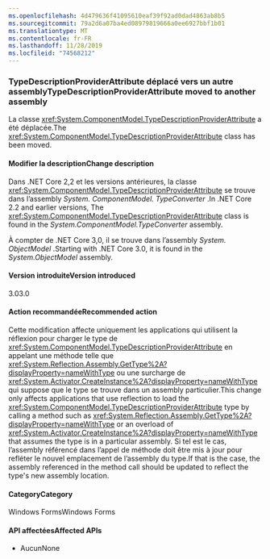 ```yaml
---
ms.openlocfilehash: 4d479636f41095610eaf39f92ad0dad4863ab8b5
ms.sourcegitcommit: 79a2d6a07ba4ed08979819666a0ee6927bbf1b01
ms.translationtype: MT
ms.contentlocale: fr-FR
ms.lasthandoff: 11/28/2019
ms.locfileid: "74568212"
---
```

### <a name="typedescriptionproviderattribute-moved-to-another-assembly"></a><span data-ttu-id="b8a03-101">TypeDescriptionProviderAttribute déplacé vers un autre assembly</span><span class="sxs-lookup"><span data-stu-id="b8a03-101">TypeDescriptionProviderAttribute moved to another assembly</span></span>

<span data-ttu-id="b8a03-102">La classe <xref:System.ComponentModel.TypeDescriptionProviderAttribute> a été déplacée.</span><span class="sxs-lookup"><span data-stu-id="b8a03-102">The <xref:System.ComponentModel.TypeDescriptionProviderAttribute> class has been moved.</span></span>

#### <a name="change-description"></a><span data-ttu-id="b8a03-103">Modifier la description</span><span class="sxs-lookup"><span data-stu-id="b8a03-103">Change description</span></span>

<span data-ttu-id="b8a03-104">Dans .NET Core 2,2 et les versions antérieures, la classe <xref:System.ComponentModel.TypeDescriptionProviderAttribute> se trouve dans l’assembly *System. ComponentModel. TypeConverter* .</span><span class="sxs-lookup"><span data-stu-id="b8a03-104">In .NET Core 2.2 and earlier versions, The <xref:System.ComponentModel.TypeDescriptionProviderAttribute> class is found in the *System.ComponentModel.TypeConverter* assembly.</span></span>

<span data-ttu-id="b8a03-105">À compter de .NET Core 3,0, il se trouve dans l’assembly *System. ObjectModel* .</span><span class="sxs-lookup"><span data-stu-id="b8a03-105">Starting with .NET Core 3.0, it is found in the *System.ObjectModel* assembly.</span></span>

#### <a name="version-introduced"></a><span data-ttu-id="b8a03-106">Version introduite</span><span class="sxs-lookup"><span data-stu-id="b8a03-106">Version introduced</span></span>

<span data-ttu-id="b8a03-107">3.0</span><span class="sxs-lookup"><span data-stu-id="b8a03-107">3.0</span></span>

#### <a name="recommended-action"></a><span data-ttu-id="b8a03-108">Action recommandée</span><span class="sxs-lookup"><span data-stu-id="b8a03-108">Recommended action</span></span>

<span data-ttu-id="b8a03-109">Cette modification affecte uniquement les applications qui utilisent la réflexion pour charger le type de <xref:System.ComponentModel.TypeDescriptionProviderAttribute> en appelant une méthode telle que <xref:System.Reflection.Assembly.GetType%2A?displayProperty=nameWithType> ou une surcharge de <xref:System.Activator.CreateInstance%2A?displayProperty=nameWithType> qui suppose que le type se trouve dans un assembly particulier.</span><span class="sxs-lookup"><span data-stu-id="b8a03-109">This change only affects applications that use reflection to load the <xref:System.ComponentModel.TypeDescriptionProviderAttribute> type by calling a method such as <xref:System.Reflection.Assembly.GetType%2A?displayProperty=nameWithType> or an overload of <xref:System.Activator.CreateInstance%2A?displayProperty=nameWithType> that assumes the type is in a particular assembly.</span></span> <span data-ttu-id="b8a03-110">Si tel est le cas, l’assembly référencé dans l’appel de méthode doit être mis à jour pour refléter le nouvel emplacement de l’assembly du type.</span><span class="sxs-lookup"><span data-stu-id="b8a03-110">If that is the case, the assembly referenced in the method call should be updated to reflect the type's new assembly location.</span></span>

#### <a name="category"></a><span data-ttu-id="b8a03-111">Category</span><span class="sxs-lookup"><span data-stu-id="b8a03-111">Category</span></span>

<span data-ttu-id="b8a03-112">Windows Forms</span><span class="sxs-lookup"><span data-stu-id="b8a03-112">Windows Forms</span></span>

#### <a name="affected-apis"></a><span data-ttu-id="b8a03-113">API affectées</span><span class="sxs-lookup"><span data-stu-id="b8a03-113">Affected APIs</span></span>

- <span data-ttu-id="b8a03-114">Aucun</span><span class="sxs-lookup"><span data-stu-id="b8a03-114">None</span></span>

<!--

### Affected APIs

- Not detectable via API analysis

-->
